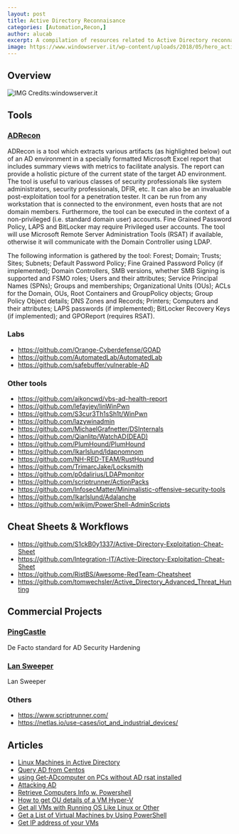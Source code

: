 ```yaml
---
layout: post
title: Active Directory Reconnaisance
categories: [Automation,Recon,]
author: alucab
excerpt: A compilation of resources related to Active Directory reconnaisance & security
image: https://www.windowserver.it/wp-content/uploads/2018/05/hero_activedirectory-1024x576.jpg
---
```


## Overview
![IMG Credits:windowserver.it](https://www.windowserver.it/wp-content/uploads/2018/05/hero_activedirectory-1024x576.jpg)

## Tools
### [ADRecon](https://github.com/sense-of-security/ADRecon)

ADRecon is a tool which extracts various artifacts (as highlighted below) out of an AD environment in a specially formatted Microsoft Excel report that includes summary views with metrics to facilitate analysis. The report can provide a holistic picture of the current state of the target AD environment. The tool is useful to various classes of security professionals like system administrators, security professionals, DFIR, etc. It can also be an invaluable post-exploitation tool for a penetration tester. It can be run from any workstation that is connected to the environment, even hosts that are not domain members. Furthermore, the tool can be executed in the context of a non-privileged (i.e. standard domain user) accounts. Fine Grained Password Policy, LAPS and BitLocker may require Privileged user accounts. The tool will use Microsoft Remote Server Administration Tools (RSAT) if available, otherwise it will communicate with the Domain Controller using LDAP.

The following information is gathered by the tool: Forest; Domain; Trusts; Sites; Subnets; Default Password Policy; Fine Grained Password Policy (if implemented); Domain Controllers, SMB versions, whether SMB Signing is supported and FSMO roles; Users and their attributes; Service Principal Names (SPNs); Groups and memberships; Organizational Units (OUs); ACLs for the Domain, OUs, Root Containers and GroupPolicy objects; Group Policy Object details; DNS Zones and Records; Printers; Computers and their attributes; LAPS passwords (if implemented); BitLocker Recovery Keys (if implemented); and GPOReport (requires RSAT).

### Labs
- https://github.com/Orange-Cyberdefense/GOAD
- https://github.com/AutomatedLab/AutomatedLab
- https://github.com/safebuffer/vulnerable-AD

### Other tools
- https://github.com/aikoncwd/vbs-ad-health-report
- https://github.com/lefayjey/linWinPwn
- https://github.com/S3cur3Th1sSh1t/WinPwn
- https://github.com/lazywinadmin
- https://github.com/MichaelGrafnetter/DSInternals
- https://github.com/Qianlitp/WatchAD(DEAD)
- https://github.com/PlumHound/PlumHound
- https://github.com/lkarlslund/ldapnomnom
- https://github.com/NH-RED-TEAM/RustHound
- https://github.com/TrimarcJake/Locksmith
- https://github.com/p0dalirius/LDAPmonitor
- https://github.com/scriptrunner/ActionPacks
- https://github.com/InfosecMatter/Minimalistic-offensive-security-tools
- https://github.com/lkarlslund/Adalanche
- https://github.com/wikijm/PowerShell-AdminScripts

## Cheat Sheets & Workflows

- https://github.com/S1ckB0y1337/Active-Directory-Exploitation-Cheat-Sheet
- https://github.com/Integration-IT/Active-Directory-Exploitation-Cheat-Sheet
- https://github.com/RistBS/Awesome-RedTeam-Cheatsheet
- https://github.com/tomwechsler/Active_Directory_Advanced_Threat_Hunting

## Commercial Projects
### [PingCastle](https://www.pingcastle.com)
De Facto standard for AD Security Hardening
### [Lan Sweeper](https://www.lansweeper.com/product/features/it-network-discovery/active-directory-scanner/)
Lan Sweeper
### Others
- https://www.scriptrunner.com/
- https://netlas.io/use-cases/iot_and_industrial_devices/

## Articles 
- [Linux Machines in Active Directory](https://blog.workinghardinit.work/2021/05/04/linux-ad-computer-object-operating-system-values/)
- [Query AD from Centos](https://stackoverflow.com/questions/26212854/how-to-get-a-list-with-all-the-hosts-connected-to-a-domain-centos-6-5)
- [using Get-ADcomputer on PCs without AD rsat installed](https://www.reddit.com/r/PowerShell/comments/10dhvie/using_getadcomputer_on_pcs_without_ad_rsat/)
- [Attacking AD](https://medium.com/@rajeevranjancom/attacking-active-directory-3109534290e8)
- [Retrieve Computers Info w. Powershell](https://sid-500.com/2019/07/30/powershell-retrieve-list-of-domain-computers-by-operating-system/)
- [How to get OU details of a VM Hyper-V](https://community.broadcom.com/vmware-cloud-foundation/discussion/how-to-get-ou-details-of-a-vm)
- [Get all VMs with Running OS Like Linux or Other](https://community.broadcom.com/vmware-cloud-foundation/discussion/get-all-vms-with-running-os-like-linux-or-other-script)
- [Get a List of Virtual Machines by Using PowerShell](https://devblogs.microsoft.com/scripting/get-a-list-of-virtual-machines-by-using-powershell/)
- [Get IP address of your VMs](https://superuser.com/questions/961847/get-ip-addresses-of-hyper-v-linux-machines)


